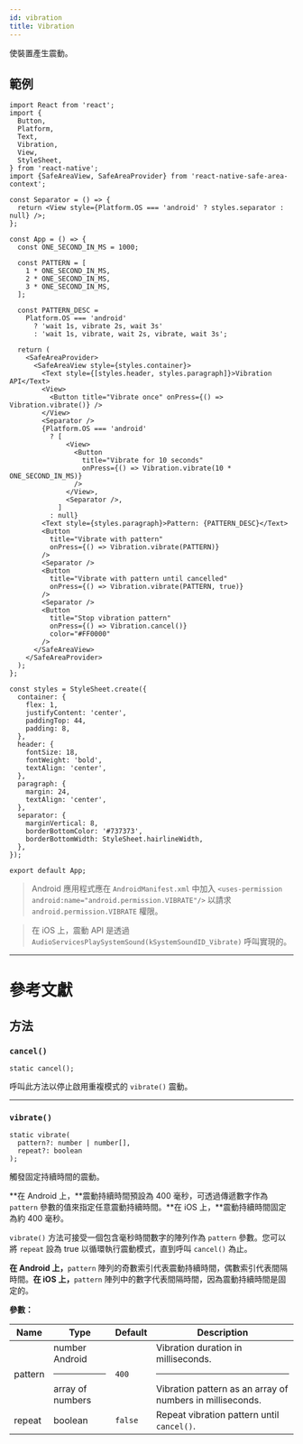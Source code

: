 ```yaml
---
id: vibration
title: Vibration
---
```


使裝置產生震動。

## 範例

```SnackPlayer name=Vibration%20Example&supportedPlatforms=ios,android
import React from 'react';
import {
  Button,
  Platform,
  Text,
  Vibration,
  View,
  StyleSheet,
} from 'react-native';
import {SafeAreaView, SafeAreaProvider} from 'react-native-safe-area-context';

const Separator = () => {
  return <View style={Platform.OS === 'android' ? styles.separator : null} />;
};

const App = () => {
  const ONE_SECOND_IN_MS = 1000;

  const PATTERN = [
    1 * ONE_SECOND_IN_MS,
    2 * ONE_SECOND_IN_MS,
    3 * ONE_SECOND_IN_MS,
  ];

  const PATTERN_DESC =
    Platform.OS === 'android'
      ? 'wait 1s, vibrate 2s, wait 3s'
      : 'wait 1s, vibrate, wait 2s, vibrate, wait 3s';

  return (
    <SafeAreaProvider>
      <SafeAreaView style={styles.container}>
        <Text style={[styles.header, styles.paragraph]}>Vibration API</Text>
        <View>
          <Button title="Vibrate once" onPress={() => Vibration.vibrate()} />
        </View>
        <Separator />
        {Platform.OS === 'android'
          ? [
              <View>
                <Button
                  title="Vibrate for 10 seconds"
                  onPress={() => Vibration.vibrate(10 * ONE_SECOND_IN_MS)}
                />
              </View>,
              <Separator />,
            ]
          : null}
        <Text style={styles.paragraph}>Pattern: {PATTERN_DESC}</Text>
        <Button
          title="Vibrate with pattern"
          onPress={() => Vibration.vibrate(PATTERN)}
        />
        <Separator />
        <Button
          title="Vibrate with pattern until cancelled"
          onPress={() => Vibration.vibrate(PATTERN, true)}
        />
        <Separator />
        <Button
          title="Stop vibration pattern"
          onPress={() => Vibration.cancel()}
          color="#FF0000"
        />
      </SafeAreaView>
    </SafeAreaProvider>
  );
};

const styles = StyleSheet.create({
  container: {
    flex: 1,
    justifyContent: 'center',
    paddingTop: 44,
    padding: 8,
  },
  header: {
    fontSize: 18,
    fontWeight: 'bold',
    textAlign: 'center',
  },
  paragraph: {
    margin: 24,
    textAlign: 'center',
  },
  separator: {
    marginVertical: 8,
    borderBottomColor: '#737373',
    borderBottomWidth: StyleSheet.hairlineWidth,
  },
});

export default App;
```

> Android 應用程式應在 `AndroidManifest.xml` 中加入 `<uses-permission android:name="android.permission.VIBRATE"/>` 以請求 `android.permission.VIBRATE` 權限。

> 在 iOS 上，震動 API 是透過 `AudioServicesPlaySystemSound(kSystemSoundID_Vibrate)` 呼叫實現的。

---

# 參考文獻

## 方法

### `cancel()`

```tsx
static cancel();
```

呼叫此方法以停止啟用重複模式的 `vibrate()` 震動。

---

### `vibrate()`

```tsx
static vibrate(
  pattern?: number | number[],
  repeat?: boolean
);
```

觸發固定持續時間的震動。

**在 Android 上，**震動持續時間預設為 400 毫秒，可透過傳遞數字作為 `pattern` 參數的值來指定任意震動持續時間。**在 iOS 上，**震動持續時間固定為約 400 毫秒。

`vibrate()` 方法可接受一個包含毫秒時間數字的陣列作為 `pattern` 參數。您可以將 `repeat` 設為 true 以循環執行震動模式，直到呼叫 `cancel()` 為止。

**在 Android 上，**`pattern` 陣列的奇數索引代表震動持續時間，偶數索引代表間隔時間。**在 iOS 上，**`pattern` 陣列中的數字代表間隔時間，因為震動持續時間是固定的。

**參數：**

| Name    | Type                                                                     | Default | Description                                                                                       |
| ------- | ------------------------------------------------------------------------ | ------- | ------------------------------------------------------------------------------------------------- |
| pattern | number <div className="label android">Android</div><hr/>array of numbers | `400`   | Vibration duration in milliseconds.<hr/>Vibration pattern as an array of numbers in milliseconds. |
| repeat  | boolean                                                                  | `false` | Repeat vibration pattern until `cancel()`.                                                        |